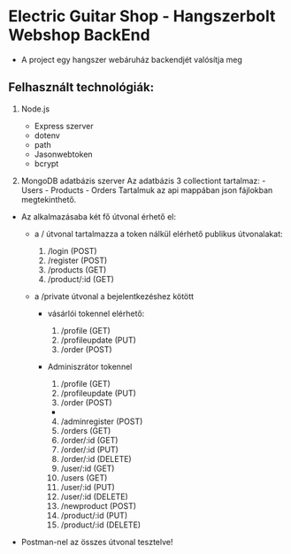 # Electric Guitar Shop - Hangszerbolt Webshop BackEnd 

- A project egy hangszer webáruház backendjét valósítja meg 

## Felhasznált technológiák:
1. Node.js 
    - Express szerver 
    - dotenv 
    - path
    - Jasonwebtoken
    - bcrypt


2. MongoDB adatbázis szerver
    Az adatbázis 3 collectiont tartalmaz:
        - Users
        - Products
        - Orders 
    Tartalmuk az api mappában json fájlokban megtekinthető. 


- Az alkalmazásaba két fő útvonal érhető el:

     - a / útvonal tartalmazza a token nálkül elérhető publikus útvonalakat:

        1. /login    (POST)
        2. /register  (POST)
        3. /products  (GET)
        4. /product/:id    (GET)

    - a /private útvonal a bejelentkezéshez kötött 
        - vásárlói tokennel elérhető:

            1. /profile   (GET)
            2. /profileupdate  (PUT)
            3. /order   (POST)

        - Adminiszrátor tokennel 
        
            1. /profile   (GET)
            2. /profileupdate  (PUT)
            3. /order   (POST)

            +

            4. /adminregister  (POST)
            5. /orders    (GET)
            6. /order/:id  (GET)
            7. /order/:id  (PUT)
            8. /order/:id  (DELETE)
            9. /user/:id    (GET)
            10. /users      (GET)
            11. /user/:id   (PUT)
            12. /user/:id   (DELETE)
            13. /newproduct   (POST)
            14. /product/:id  (PUT)
            15. /product/:id   (DELETE)


- Postman-nel az összes útvonal tesztelve!